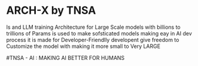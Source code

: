 # ARCH-X by TNSA
Is and LLM training Architecture for Large Scale models with billions to trillions of Params is used to make sofsticated models making eay in AI dev process it is made for Developer-Friendlly developent 
give freedom to Customize the model with making it more small to Very LARGE 

#TNSA - AI : MAKING AI BETTER FOR HUMANS 
